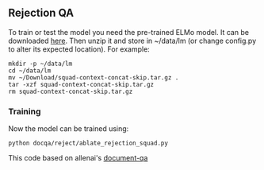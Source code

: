 ## Rejection QA

To train or test the model you need the pre-trained ELMo model. It can be downloaded
[here](https://docs.google.com/uc?export=download&id=1vXsiRHxJqsj3HLesUIet0x4Yrjw0S54D).
Then unzip it and store in ~/data/lm (or change config.py to alter its expected location). For example:

```
mkdir -p ~/data/lm
cd ~/data/lm
mv ~/Download/squad-context-concat-skip.tar.gz .
tar -xzf squad-context-concat-skip.tar.gz
rm squad-context-concat-skip.tar.gz
```

### Training
Now the model can be trained using:

`python docqa/reject/ablate_rejection_squad.py`

This code based on allenai's [document-qa](https://github.com/allenai/document-qa)

